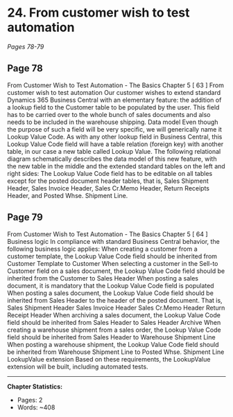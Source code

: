 # 24. From customer wish to test automation
*Pages 78-79*
## Page 78
From Customer Wish to Test Automation - The Basics Chapter 5 [ 63 ] From customer wish to test automation Our customer wishes to extend standard Dynamics 365 Business Central with an elementary feature: the addition of a lookup field to the Customer table to be populated by the user.
This field has to be carried over to the whole bunch of sales documents and also needs to be included in the warehouse shipping. Data model Even though the purpose of such a field will be very specific, we will generically name it Lookup Value Code.
As with any other lookup field in Business Central, this Lookup Value Code field will have a table relation (foreign key) with another table, in our case a new table called Lookup Value. The following relational diagram schematically describes the data model of this new feature, with the new table in the middle and the extended standard tables on the left and right sides: The Lookup Value Code field has to be editable on all tables except for the posted document header tables, that is, Sales Shipment Header, Sales Invoice Header, Sales Cr.Memo Header, Return Receipts Header, and Posted Whse.
Shipment Line. 

## Page 79
From Customer Wish to Test Automation - The Basics Chapter 5 [ 64 ] Business logic In compliance with standard Business Central behavior, the following business logic applies: When creating a customer from a customer template, the Lookup Value Code field should be inherited from Customer Template to Customer When selecting a customer in the Sell-to Customer field on a sales document, the Lookup Value Code field should be inherited from the Customer to Sales Header When posting a sales document, it is mandatory that the Lookup Value Code field is populated When posting a sales document, the Lookup Value Code field should be inherited from Sales Header to the header of the posted document.
That is, Sales Shipment Header Sales Invoice Header Sales Cr.Memo Header Return Receipt Header When archiving a sales document, the Lookup Value Code field should be inherited from Sales Header to Sales Header Archive When creating a warehouse shipment from a sales order, the Lookup Value Code field should be inherited from Sales Header to Warehouse Shipment Line When posting a warehouse shipment, the Lookup Value Code field should be inherited from Warehouse Shipment Line to Posted Whse.
Shipment Line LookupValue extension Based on these requirements, the LookupValue extension will be built, including automated tests. 

---
**Chapter Statistics:**
- Pages: 2
- Words: ~408

